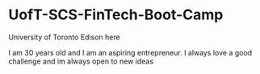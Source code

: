 # UofT-SCS-FinTech-Boot-Camp
University of Toronto
Edison here

I am 30 years old and I am an aspiring entrepreneur.
I always love a good challenge and im always open to new ideas
